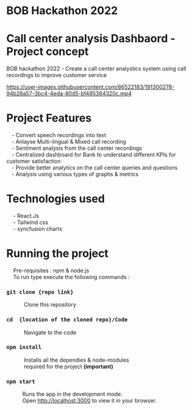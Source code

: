 # BOB Hackathon 2022

# Call center analysis Dashbaord - Project concept

BOB hackathon 2022 - Create a call center analystics system using call recordings to improve customer service

https://user-images.githubusercontent.com/86522183/191300278-94b28a57-3bc4-4eda-80d5-bf485384320c.mp4

# Project Features
&emsp;- Convert speech recordings into text<br> 
&emsp;- Anlayse Multi-lingual & Mixed call recording<br>
&emsp;- Sentiment analysis from the call center recordings<br>
&emsp;- Centralized dashboard for Bank to understand different KPIs for customer satisfaction<br>
&emsp;- Provide better analytics on the call center queries and questions<br>
&emsp;- Analysis using various types of graphs & metrics

# Technologies used<br>
&emsp; - React.Js<br>
&emsp; - Tailwind css<br>
&emsp; - syncfusion charts<br>

# Running the project
&emsp; Pre-requisites : npm & node.js<br>
&emsp; To run type execute the following commands :<br>
### `git clone {repo link}`<br>
&emsp;&emsp;&emsp; Clone this repository
### `cd  {location of the cloned repo}/Code`
&emsp;&emsp;&emsp; Navigate to the code
### `npm install`
&emsp;&emsp;&emsp; Installs all the dependies & node-modules<br>
&emsp;&emsp;&emsp; required for the project **(important)**
### `npm start`
&emsp;&emsp;&emsp;Runs the app in the development mode.\
&emsp;&emsp;&emsp;Open [http://localhost:3000](http://localhost:3000) to view it in your browser.
